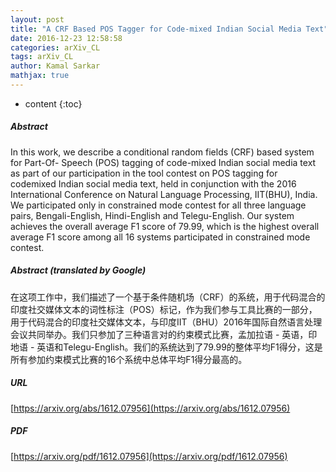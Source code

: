 ```yaml
---
layout: post
title: "A CRF Based POS Tagger for Code-mixed Indian Social Media Text"
date: 2016-12-23 12:58:58
categories: arXiv_CL
tags: arXiv_CL
author: Kamal Sarkar
mathjax: true
---
```


* content
{:toc}

##### Abstract
In this work, we describe a conditional random fields (CRF) based system for Part-Of- Speech (POS) tagging of code-mixed Indian social media text as part of our participation in the tool contest on POS tagging for codemixed Indian social media text, held in conjunction with the 2016 International Conference on Natural Language Processing, IIT(BHU), India. We participated only in constrained mode contest for all three language pairs, Bengali-English, Hindi-English and Telegu-English. Our system achieves the overall average F1 score of 79.99, which is the highest overall average F1 score among all 16 systems participated in constrained mode contest.

##### Abstract (translated by Google)
在这项工作中，我们描述了一个基于条件随机场（CRF）的系统，用于代码混合的印度社交媒体文本的词性标注（POS）标记，作为我们参与工具比赛的一部分，用于代码混合的印度社交媒体文本，与印度IIT（BHU）2016年国际自然语言处理会议共同举办。我们只参加了三种语言对的约束模式比赛，孟加拉语 - 英语，印地语 - 英语和Telegu-English。我们的系统达到了79.99的整体平均F1得分，这是所有参加约束模式比赛的16个系统中总体平均F1得分最高的。

##### URL
[https://arxiv.org/abs/1612.07956](https://arxiv.org/abs/1612.07956)

##### PDF
[https://arxiv.org/pdf/1612.07956](https://arxiv.org/pdf/1612.07956)

